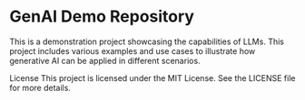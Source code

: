 # GenAI Demo Repository

This is a demonstration project showcasing the capabilities of LLMs. This project includes various examples and use cases to illustrate how generative AI can be applied in different scenarios.

License
This project is licensed under the MIT License. See the LICENSE file for more details.
